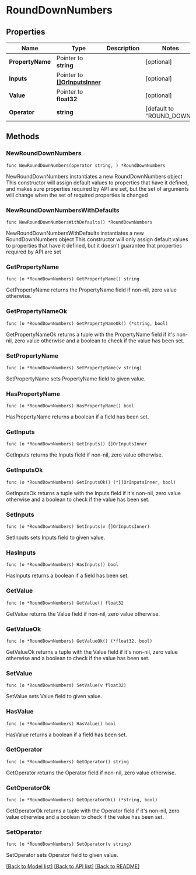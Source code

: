 # RoundDownNumbers

## Properties

Name | Type | Description | Notes
------------ | ------------- | ------------- | -------------
**PropertyName** | Pointer to **string** |  | [optional] 
**Inputs** | Pointer to [**[]OrInputsInner**](OrInputsInner.md) |  | [optional] 
**Value** | Pointer to **float32** |  | [optional] 
**Operator** | **string** |  | [default to "ROUND_DOWN"]

## Methods

### NewRoundDownNumbers

`func NewRoundDownNumbers(operator string, ) *RoundDownNumbers`

NewRoundDownNumbers instantiates a new RoundDownNumbers object
This constructor will assign default values to properties that have it defined,
and makes sure properties required by API are set, but the set of arguments
will change when the set of required properties is changed

### NewRoundDownNumbersWithDefaults

`func NewRoundDownNumbersWithDefaults() *RoundDownNumbers`

NewRoundDownNumbersWithDefaults instantiates a new RoundDownNumbers object
This constructor will only assign default values to properties that have it defined,
but it doesn't guarantee that properties required by API are set

### GetPropertyName

`func (o *RoundDownNumbers) GetPropertyName() string`

GetPropertyName returns the PropertyName field if non-nil, zero value otherwise.

### GetPropertyNameOk

`func (o *RoundDownNumbers) GetPropertyNameOk() (*string, bool)`

GetPropertyNameOk returns a tuple with the PropertyName field if it's non-nil, zero value otherwise
and a boolean to check if the value has been set.

### SetPropertyName

`func (o *RoundDownNumbers) SetPropertyName(v string)`

SetPropertyName sets PropertyName field to given value.

### HasPropertyName

`func (o *RoundDownNumbers) HasPropertyName() bool`

HasPropertyName returns a boolean if a field has been set.

### GetInputs

`func (o *RoundDownNumbers) GetInputs() []OrInputsInner`

GetInputs returns the Inputs field if non-nil, zero value otherwise.

### GetInputsOk

`func (o *RoundDownNumbers) GetInputsOk() (*[]OrInputsInner, bool)`

GetInputsOk returns a tuple with the Inputs field if it's non-nil, zero value otherwise
and a boolean to check if the value has been set.

### SetInputs

`func (o *RoundDownNumbers) SetInputs(v []OrInputsInner)`

SetInputs sets Inputs field to given value.

### HasInputs

`func (o *RoundDownNumbers) HasInputs() bool`

HasInputs returns a boolean if a field has been set.

### GetValue

`func (o *RoundDownNumbers) GetValue() float32`

GetValue returns the Value field if non-nil, zero value otherwise.

### GetValueOk

`func (o *RoundDownNumbers) GetValueOk() (*float32, bool)`

GetValueOk returns a tuple with the Value field if it's non-nil, zero value otherwise
and a boolean to check if the value has been set.

### SetValue

`func (o *RoundDownNumbers) SetValue(v float32)`

SetValue sets Value field to given value.

### HasValue

`func (o *RoundDownNumbers) HasValue() bool`

HasValue returns a boolean if a field has been set.

### GetOperator

`func (o *RoundDownNumbers) GetOperator() string`

GetOperator returns the Operator field if non-nil, zero value otherwise.

### GetOperatorOk

`func (o *RoundDownNumbers) GetOperatorOk() (*string, bool)`

GetOperatorOk returns a tuple with the Operator field if it's non-nil, zero value otherwise
and a boolean to check if the value has been set.

### SetOperator

`func (o *RoundDownNumbers) SetOperator(v string)`

SetOperator sets Operator field to given value.



[[Back to Model list]](../README.md#documentation-for-models) [[Back to API list]](../README.md#documentation-for-api-endpoints) [[Back to README]](../README.md)


